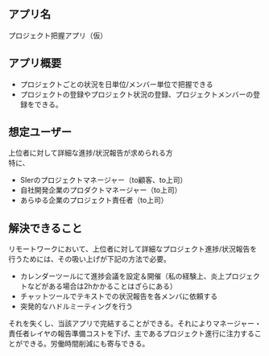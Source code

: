 ## アプリ名
プロジェクト把握アプリ（仮）

## アプリ概要
- プロジェクトごとの状況を日単位/メンバー単位で把握できる
- プロジェクトの登録やプロジェクト状況の登録、プロジェクトメンバーの登録をできる。

## 想定ユーザー
上位者に対して詳細な進捗/状況報告が求められる方<br>
特に、<br>
- SIerのプロジェクトマネージャー（to顧客、to上司）
- 自社開発企業のプロダクトマネージャー（to上司）
- あらゆる企業のプロジェクト責任者（to上司）

## 解決できること
リモートワークにおいて、上位者に対して詳細なプロジェクト進捗/状況報告を行うためには、その吸い上げが下記の方法で必要。<br>
- カレンダーツールにて進捗会議を設定＆開催（私の経験上、炎上プロジェクトなどがある場合は2hかかることはざらにある）
- チャットツールでテキストでの状況報告を各メンバに依頼する
- 突発的なハドルミーティングを行う

それを失くし、当該アプリで完結することができる。それによりマネージャー・責任者レイヤの報告準備コストを下げ、主であるプロジェクト進行に注力することができる。労働時間削減にも寄与できる。
